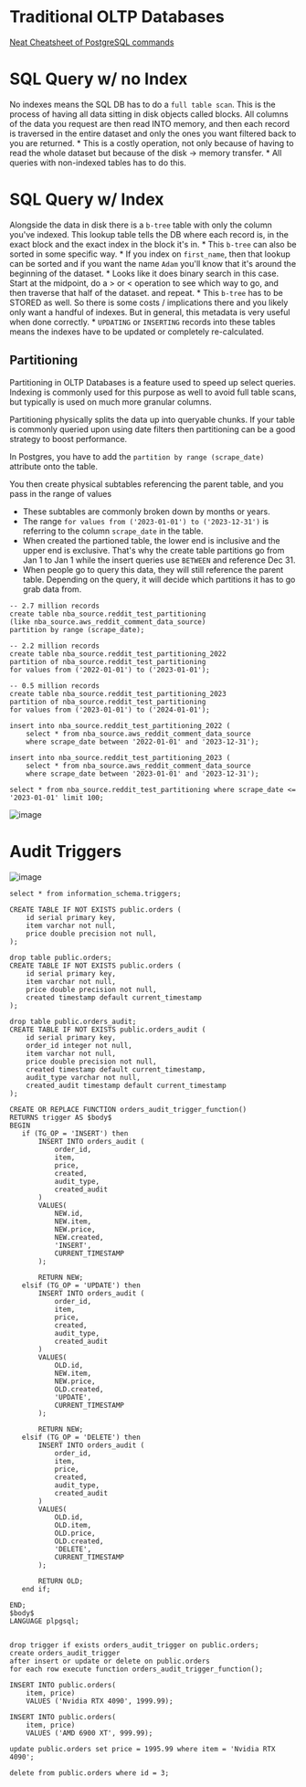 # Traditional OLTP Databases
[Neat Cheatsheet of PostgreSQL commands](https://gist.github.com/rgreenjr/3637525)

# SQL Query w/ no Index
No indexes means the SQL DB has to do a `full table scan`.  This is the process of having all data sitting in disk objects called blocks. All columns of the data you request are then read INTO memory, and then each record is traversed in the entire dataset and only the ones you want filtered back to you are returned.
    * This is a costly operation, not only because of having to read the whole dataset but because of the disk -> memory transfer.
    * All queries with non-indexed tables has to do this.

# SQL Query w/ Index
Alongside the data in disk there is a `b-tree` table with only the column you've indexed.  This lookup table tells the DB where each record is, in the exact block and the exact index in the block it's in.
    * This `b-tree` can also be sorted in some specific way.
    * If you index on `first_name`, then that lookup can be sorted and if you want the name `Adam` you'll know that it's around the beginning of the dataset.
    * Looks like it does binary search in this case.  Start at the midpoint, do a > or < operation to see which way to go, and then traverse that half of the dataset.  and repeat.
    * This `b-tree` has to be STORED as well.  So there is some costs / implications there and you likely only want a handful of indexes.  But in general, this metadata is very useful when done correctly.
    * `UPDATING` or `INSERTING` records into these tables means the indexes have to be updated or completely re-calculated.


## Partitioning
Partitioning in OLTP Databases is a feature used to speed up select queries.  Indexing is commonly used for this purpose as well to avoid full table scans, but typically is used on much more granular columns. 

Partitioning physically splits the data up into queryable chunks.  If your table is commonly queried upon using date filters then partitioning can be a good strategy to boost performance.

In Postgres, you have to add the `partition by range (scrape_date)` attribute onto the table.

You then create physical subtables referencing the parent table, and you pass in the range of values 
- These subtables are commonly broken down by months or years.
- The range `for values from ('2023-01-01') to ('2023-12-31')` is referring to the column `scrape_date` in the table.
- When created the partioned table, the lower end is inclusive and the upper end is exclusive.  That's why the create table partitions go from Jan 1 to Jan 1 while the insert queries use `BETWEEN` and reference Dec 31.
- When people go to query this data, they will still reference the parent table.  Depending on the query, it will decide which partitions it has to go grab data from.

```
-- 2.7 million records
create table nba_source.reddit_test_partitioning
(like nba_source.aws_reddit_comment_data_source)
partition by range (scrape_date);

-- 2.2 million records
create table nba_source.reddit_test_partitioning_2022
partition of nba_source.reddit_test_partitioning
for values from ('2022-01-01') to ('2023-01-01');

-- 0.5 million records
create table nba_source.reddit_test_partitioning_2023
partition of nba_source.reddit_test_partitioning
for values from ('2023-01-01') to ('2024-01-01');

insert into nba_source.reddit_test_partitioning_2022 (
	select * from nba_source.aws_reddit_comment_data_source
	where scrape_date between '2022-01-01' and '2023-12-31');
	
insert into nba_source.reddit_test_partitioning_2023 (
	select * from nba_source.aws_reddit_comment_data_source
	where scrape_date between '2023-01-01' and '2023-12-31');

select * from nba_source.reddit_test_partitioning where scrape_date <= '2023-01-01' limit 100;
```

![image](https://user-images.githubusercontent.com/16946556/225410579-59569e37-011a-4a64-8ef8-726ff629345f.png)


# Audit Triggers
![image](https://user-images.githubusercontent.com/16946556/233234508-75fff4d9-0158-4320-b233-7fb26d9a021d.png)

`select * from information_schema.triggers;`

```
CREATE TABLE IF NOT EXISTS public.orders (
	id serial primary key,
	item varchar not null,
	price double precision not null, 
);

drop table public.orders;
CREATE TABLE IF NOT EXISTS public.orders (
	id serial primary key,
	item varchar not null,
	price double precision not null, 
	created timestamp default current_timestamp
);

drop table public.orders_audit;
CREATE TABLE IF NOT EXISTS public.orders_audit (
	id serial primary key,
	order_id integer not null,
	item varchar not null,
	price double precision not null, 
	created timestamp default current_timestamp,
	audit_type varchar not null,
	created_audit timestamp default current_timestamp
);

CREATE OR REPLACE FUNCTION orders_audit_trigger_function()
RETURNS trigger AS $body$
BEGIN
   if (TG_OP = 'INSERT') then
       INSERT INTO orders_audit (
		   order_id,
           item,
           price,
           created,
           audit_type,
           created_audit
       )
       VALUES(
		   NEW.id,
           NEW.item,
           NEW.price,
           NEW.created,
           'INSERT',
           CURRENT_TIMESTAMP
       );
             
       RETURN NEW;
   elsif (TG_OP = 'UPDATE') then
       INSERT INTO orders_audit (
		   order_id,
           item,
           price,
           created,
           audit_type,
           created_audit
       )
       VALUES(
		   OLD.id,
           NEW.item,
           NEW.price,
           OLD.created,
           'UPDATE',
           CURRENT_TIMESTAMP
       );
             
       RETURN NEW;
   elsif (TG_OP = 'DELETE') then
       INSERT INTO orders_audit (
		   order_id,
           item,
           price,
           created,
           audit_type,
           created_audit
       )
       VALUES(
		   OLD.id,
           OLD.item,
           OLD.price,
		   OLD.created,
           'DELETE',
           CURRENT_TIMESTAMP
       );
        
       RETURN OLD;
   end if;
     
END;
$body$
LANGUAGE plpgsql;


drop trigger if exists orders_audit_trigger on public.orders;
create orders_audit_trigger
after insert or update or delete on public.orders
for each row execute function orders_audit_trigger_function();

INSERT INTO public.orders(
	item, price)
	VALUES ('Nvidia RTX 4090', 1999.99);

INSERT INTO public.orders(
	item, price)
	VALUES ('AMD 6900 XT', 999.99);
	
update public.orders set price = 1995.99 where item = 'Nvidia RTX 4090';

delete from public.orders where id = 3;
```